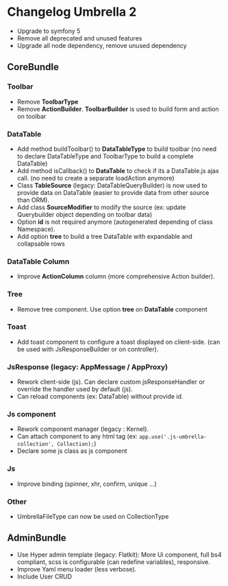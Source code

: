 # Changelog Umbrella 2

- Upgrade to symfony 5
- Remove all deprecated and unused features
- Upgrade all node dependency, remove unused dependency

## CoreBundle

### Toolbar

- Remove **ToolbarType**
- Remove **ActionBuilder**. **ToolbarBuilder** is used to build form and action on toolbar

### DataTable

- Add method buildToolbar() to **DataTableType** to build toolbar (no need to declare DataTableType and ToolbarType to build a complete DataTable)
- Add method isCallback() to **DataTable** to check if its a DataTable.js ajax call. (no need to create a separate loadAction anymore)
- Class **TableSource** (legacy: DataTableQueryBuilder) is now used to provide data on DataTable (easier to provide data from other source than ORM).
- Add class **SourceModifier** to modify the source (ex: update Querybuilder object depending on toolbar data)
- Option **id** is not required anymore (autogenerated depending of class Namespace). 
- Add option **tree** to build a tree DataTable with expandable and collapsable rows

### DataTable Column

- Improve **ActionColumn** column (more comprehensive Action builder).  

### Tree

- Remove tree component. Use option **tree** on **DataTable** component

### Toast

- Add toast component to configure a toast displayed on client-side. (can be used with JsResponseBuilder or on controller).

### JsResponse (legacy: AppMessage / AppProxy)

- Rework client-side (js). Can declare custom jsResponseHandler or override the handler used by default (js). 
- Can reload components (ex: DataTable) without provide id.

### Js component

- Rework component manager (legacy : Kernel).
- Can attach component to any html tag (ex: ``app.use('.js-umbrella-collection', Collection);``)
- Declare some js class as js component

### Js

- Improve binding (spinner, xhr, confirm, unique ...)

### Other

- UmbrellaFileType can now be used on CollectionType

## AdminBundle

- Use Hyper admin template (legacy: Flatkit): More Ui component, full bs4 compliant, scss is configurable (can redefine variables), responsive.
- Improve Yaml menu loader (less verbose).
- Include User CRUD 